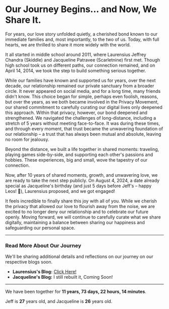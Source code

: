 # Our Journey Begins... and Now, We Share It.

For years, our love story unfolded quietly, a cherished bond known to our immediate families and, most importantly, to the two of us. Today, with full hearts, we are thrilled to share it more widely with the world.

It all started in middle school around 2011, where Laurensius Jeffrey Chandra (Skiddle) and Jacqueline Patravee (Scarletnine) first met. Though high school took us on different paths, our connection remained, and on April 14, 2014, we took the step to build something serious together.

While our families have known and supported us for years, over the next decade, our relationship remained our private sanctuary from a broader circle. It never appeared on social media, and for a long time, many friends didn't know. This choice began for simple, perhaps even foolish, reasons, but over the years, as we both became involved in the Privacy Movement, our shared commitment to carefully curating our digital lives only deepened this approach. Within that privacy, however, our bond deepened and strengthened. We navigated the challenges of long-distance, including a stretch of 5 years without meeting face-to-face. It was during these times, and through every moment, that trust became the unwavering foundation of our relationship – a trust that has always been mutual and absolute, leaving no room for jealousy.

Beyond the distance, we built a life together in shared moments: traveling, playing games side-by-side, and supporting each other's passions and hobbies. These experiences, big and small, wove the tapestry of our connection.

Now, after 10 years of shared moments, growth, and unwavering love, we are ready to take the next step publicly. On August 4, 2024, a date already special as Jacqueline's birthday (and just 5 days before Jeff's – happy Leos! 🦁), Laurensius proposed, and we got engaged!

It feels incredible to finally share this joy with all of you. While we cherish the privacy that allowed our love to flourish away from the noise, we are excited to no longer deny our relationship and to celebrate our future openly. Moving forward, we will continue to carefully curate what we share digitally, maintaining a balance between sharing our happiness and safeguarding our personal space.

---

### Read More About Our Journey

We'll be sharing additional details and reflections on our journey on our respective blogs soon.

*   **Laurensius's Blog:** [Click Here!](https://skiddle.id/)
*   **Jacqueline's Blog:** I still rebuilt it, Coming Soon!

---

<!-- TIME-TOGETHER:START -->
We have been together for **11 years, 73 days, 22 hours, 14 minutes**.

Jeff is **27** years old, and Jacqueline is **26** years old.
<!-- TIME-TOGETHER:END -->
